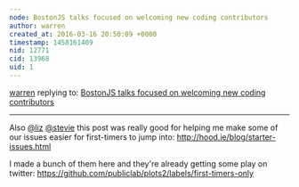 ```yaml
---
node: BostonJS talks focused on welcoming new coding contributors
author: warren
created_at: 2016-03-16 20:50:09 +0000
timestamp: 1458161409
nid: 12771
cid: 13968
uid: 1
---
```




[warren](../profile/warren) replying to: [BostonJS talks focused on welcoming new coding contributors](../notes/warren/03-04-2016/bostonjs-talks-focused-on-welcoming-new-coding-contributors)

----
Also [@liz](/profile/liz) [@stevie](/profile/stevie) this post was really good for helping me make some of our issues easier for first-timers to jump into: http://hood.ie/blog/starter-issues.html

I made a bunch of them here and they're already getting some play on twitter: https://github.com/publiclab/plots2/labels/first-timers-only